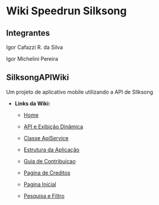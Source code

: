 # Wiki Speedrun Silksong

## Integrantes

Igor Cafazzi R. da Silva

Igor Michelini Pereira


## SilksongAPIWiki
Um projeto de aplicativo mobile utilizando a API de SIlksong

* **Links da Wiki:**

  - [Home](https://github.com/MicheliniDev/SilksongAPIWiki/wiki)
  
  - [API e Exibição Dinâmica](https://github.com/MicheliniDev/SilksongAPIWiki/wiki/API-e-Exibi%C3%A7%C3%A3o-Din%C3%A2mica)

  - [Classe ApiService](https://github.com/MicheliniDev/SilksongAPIWiki/wiki/Classe-ApiService)
    
  - [Estrutura da Aplicação](https://github.com/MicheliniDev/SilksongAPIWiki/wiki/Estrutura-da-Aplica%C3%A7%C3%A3o)
 
  - [Guia de Contribuicao](https://github.com/MicheliniDev/SilksongAPIWiki/wiki/Guia-de-Contribuicao)
 
  - [Pagina de Creditos](https://github.com/MicheliniDev/SilksongAPIWiki/wiki/Pagina-de-Creditos)
    
  - [Pagina Inicial](https://github.com/MicheliniDev/SilksongAPIWiki/wiki/Pagina-Inicial)
 
  - [Pesquisa e Filtro](https://github.com/MicheliniDev/SilksongAPIWiki/wiki/Pesquisa-e-Filtro)
